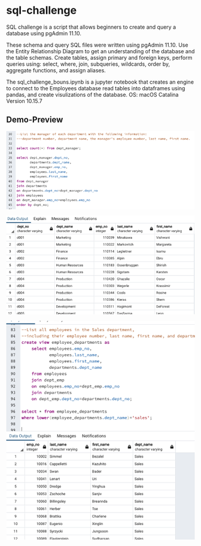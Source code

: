 # sql-challenge

SQL challenge is a script that allows beginners to create and query a database using pgAdmin 11.10. 

These schema and query SQL files were written using pgAdmin 11.10. Use the Entity Relationship Diagram to get an understanding of the database and the table schemas. Create tables, assign primary and foreign keys, perform queries using: select, where, join, subqueries, wildcards, order by, aggregate functions, and assign aliases. 

The sql_challenge_bouns.ipynb is a jupyter notebook that creates an engine to connect to the Employees database read tables into dataframes using pandas, and create visulizations of the database. OS: macOS Catalina Version 10.15.7


## Demo-Preview
   
![code_demo.png](images/code_demo.png?raw=true "Title")


![table_demo.png](images/table_demo.png?raw=true "Title")


![create_view_demo.png](images/create_view_demo.png?raw=true "Title")